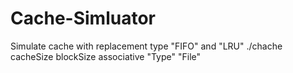 # Cache-Simluator
Simulate cache with replacement type "FIFO" and "LRU"
./chache cacheSize blockSize associative "Type" "File"
